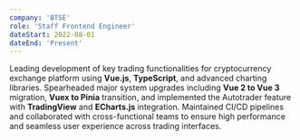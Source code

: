 ```yaml
---
company: 'BTSE'
role: 'Staff Frontend Engineer'
dateStart: 2022-08-01
dateEnd: 'Present'
---
```


Leading development of key trading functionalities for cryptocurrency exchange platform using **Vue.js**, **TypeScript**, and advanced charting libraries. Spearheaded major system upgrades including **Vue 2 to Vue 3** migration, **Vuex to Pinia** transition, and implemented the Autotrader feature with **TradingView** and **ECharts.js** integration. Maintained CI/CD pipelines and collaborated with cross-functional teams to ensure high performance and seamless user experience across trading interfaces.
